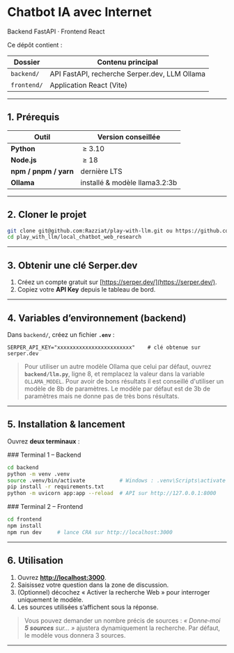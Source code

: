 # Chatbot IA avec Internet

Backend FastAPI · Frontend React

Ce dépôt contient :

| Dossier     | Contenu principal                             |
| ----------- | --------------------------------------------- |
| `backend/`  | API FastAPI, recherche Serper.dev, LLM Ollama |
| `frontend/` | Application React (Vite)                      |

---

## 1. Prérequis

| Outil                 | Version conseillée           |
| --------------------- | ---------------------------- |
| **Python**            |  ≥ 3.10                      |
| **Node.js**           |  ≥ 18                        |
| **npm / pnpm / yarn** | dernière LTS                 |
| **Ollama**            | installé & modèle llama3.2:3b|

---

## 2. Cloner le projet

```bash
git clone git@github.com:Razziat/play-with-llm.git ou https://github.com/Razziat/play-with-llm.git
cd play_with_llm/local_chatbot_web_research
```

---

## 3. Obtenir une clé Serper.dev

1. Créez un compte gratuit sur [https://serper.dev/](https://serper.dev/).
2. Copiez votre **API Key** depuis le tableau de bord.

---

## 4. Variables d’environnement (backend)

Dans `backend/`, créez un fichier **`.env`** :

```
SERPER_API_KEY="xxxxxxxxxxxxxxxxxxxxxxxx"    # clé obtenue sur serper.dev
```

> Pour utiliser un autre modèle Ollama que celui par défaut, ouvrez **`backend/llm.py`**, ligne 8, et remplacez la valeur dans la variable `OLLAMA_MODEL`.
> Pour avoir de bons résultats il est conseillé d'utiliser un modèle de 8b de paramètres. Le modèle par défaut est de 3b de paramètres mais ne donne pas de très bons résultats.

---

## 5. Installation & lancement

Ouvrez **deux terminaux** :

### Terminal 1 – Backend

```bash
cd backend
python -m venv .venv
source .venv/bin/activate           # Windows : .venv\Scripts\activate
pip install -r requirements.txt
python -m uvicorn app:app --reload  # API sur http://127.0.0.1:8000
````

\### Terminal 2 – Frontend

```bash
cd frontend
npm install
npm run dev     # lance CRA sur http://localhost:3000
```

---

## 6. Utilisation

1. Ouvrez **[http://localhost:3000](http://localhost:3000)**.
2. Saisissez votre question dans la zone de discussion.
3. (Optionnel) décochez « Activer la recherche Web » pour interroger uniquement le modèle.
4. Les sources utilisées s’affichent sous la réponse.

> Vous pouvez demander un nombre précis de sources :
> *« Donne‑moi **5 sources** sur… »* ajustera dynamiquement la recherche. Par défaut, le modèle vous donnera 3 sources.

---

